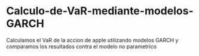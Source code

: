 # Calculo-de-VaR-mediante-modelos-GARCH
Calculamos el VaR de la accion de apple utilizando modelos GARCH y comparamos los resultados contra el modelo no parametrico
